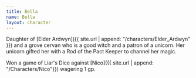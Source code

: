 ```yaml
---
title: Bella
name: Bella
layout: character
---
```


Daughter of [Elder Ardwyn]({{ site.url | append: "/characters/Elder_Ardwyn" }})  and a grove cervan who is a good witch and a patron of a unicorn. Her unicorn gifted her with a Rod of the Pact Keeper to channel her magic.

Won a game of Liar's Dice against [Nico]({{ site.url | append: "/Characters/Nico"}}) wagering 1 gp. 
